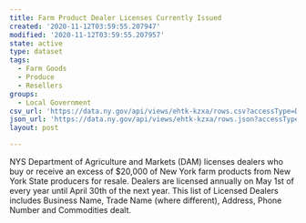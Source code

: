 ```yaml
---
title: Farm Product Dealer Licenses Currently Issued
created: '2020-11-12T03:59:55.207947'
modified: '2020-11-12T03:59:55.207957'
state: active
type: dataset
tags:
  - Farm Goods
  - Produce
  - Resellers
groups:
  - Local Government
csv_url: 'https://data.ny.gov/api/views/ehtk-kzxa/rows.csv?accessType=DOWNLOAD'
json_url: 'https://data.ny.gov/api/views/ehtk-kzxa/rows.json?accessType=DOWNLOAD'
layout: post

---
```

NYS Department of Agriculture and Markets (DAM) licenses dealers who buy or receive an excess of $20,000 of New York farm products from New York State producers for resale. Dealers are licensed annually on May 1st of every year until April 30th of the next year. This list of Licensed Dealers includes Business Name, Trade Name (where different), Address, Phone Number and Commodities dealt.

